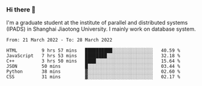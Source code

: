 ### Hi there 👋

I'm a graduate student at the institute of parallel and distributed systems (IPADS) in Shanghai Jiaotong University. I mainly work on database system.

<!--START_SECTION:waka-->

```text
From: 21 March 2022 - To: 28 March 2022

HTML         9 hrs 57 mins   ██████████░░░░░░░░░░░░░░░   40.59 %
JavaScript   7 hrs 53 mins   ████████░░░░░░░░░░░░░░░░░   32.18 %
C++          3 hrs 50 mins   ████░░░░░░░░░░░░░░░░░░░░░   15.64 %
JSON         50 mins         █░░░░░░░░░░░░░░░░░░░░░░░░   03.44 %
Python       38 mins         ▓░░░░░░░░░░░░░░░░░░░░░░░░   02.60 %
CSS          31 mins         ▓░░░░░░░░░░░░░░░░░░░░░░░░   02.17 %
```

<!--END_SECTION:waka-->

<!--
**yqmmm/yqmmm** is a ✨ _special_ ✨ repository because its `README.md` (this file) appears on your GitHub profile.

Here are some ideas to get you started:

- 🔭 I’m currently working on ...
- 🌱 I’m currently learning ...
- 👯 I’m looking to collaborate on ...
- 🤔 I’m looking for help with ...
- 💬 Ask me about ...
- 📫 How to reach me: ...
- 😄 Pronouns: ...
- ⚡ Fun fact: ...
-->
